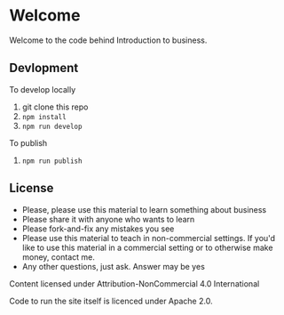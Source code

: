 # Welcome

Welcome to the code behind Introduction to business.

## Devlopment

To develop locally

1. git clone this repo
1. `npm install`
1. `npm run develop`

To publish

1. `npm run publish`

## License

* Please, please use this material to learn something about business
* Please share it with anyone who wants to learn
* Please fork-and-fix any mistakes you see
* Please use this material to teach in non-commercial settings. If you'd like to use this material in a commercial setting or to otherwise make money, contact me.
* Any other questions, just ask. Answer may be yes

Content licensed under Attribution-NonCommercial 4.0 International

Code to run the site itself is licenced under Apache 2.0.
